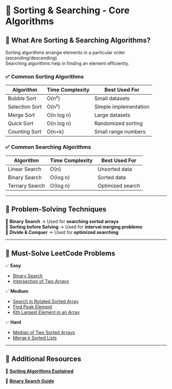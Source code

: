 # 📂 Sorting & Searching - Core Algorithms  

## **📌 What Are Sorting & Searching Algorithms?**  
Sorting algorithms arrange elements in a particular order (ascending/descending).  
Searching algorithms help in finding an element efficiently.  

### **✅ Common Sorting Algorithms**
| Algorithm | Time Complexity | Best Used For |
|-----------|----------------|--------------|
| Bubble Sort | O(n²) | Small datasets |
| Selection Sort | O(n²) | Simple implementation |
| Merge Sort | O(n log n) | Large datasets |
| Quick Sort | O(n log n) | Randomized sorting |
| Counting Sort | O(n+k) | Small range numbers |

### **✅ Common Searching Algorithms**
| Algorithm | Time Complexity | Best Used For |
|-----------|----------------|--------------|
| Linear Search | O(n) | Unsorted data |
| Binary Search | O(log n) | Sorted data |
| Ternary Search | O(log n) | Optimized search |

---

## **📌 Problem-Solving Techniques**
🔹 **Binary Search** → Used for **searching sorted arrays**  
🔹 **Sorting before Solving** → Used for **interval merging problems**  
🔹 **Divide & Conquer** → Used for **optimized searching**  

---

## **📌 Must-Solve LeetCode Problems**
✅ **Easy**
- [Binary Search](https://leetcode.com/problems/binary-search/)  
- [Intersection of Two Arrays](https://leetcode.com/problems/intersection-of-two-arrays/)  

✅ **Medium**
- [Search in Rotated Sorted Array](https://leetcode.com/problems/search-in-rotated-sorted-array/)  
- [Find Peak Element](https://leetcode.com/problems/find-peak-element/)  
- [Kth Largest Element in an Array](https://leetcode.com/problems/kth-largest-element-in-an-array/)  

✅ **Hard**
- [Median of Two Sorted Arrays](https://leetcode.com/problems/median-of-two-sorted-arrays/)  
- [Merge k Sorted Lists](https://leetcode.com/problems/merge-k-sorted-lists/)  

---

## **📌 Additional Resources**
📜 **[Sorting Algorithms Explained](https://www.geeksforgeeks.org/sorting-algorithms/)**

📜 **[Binary Search Guide](https://www.topcoder.com/thrive/articles/Binary%20Search)**
